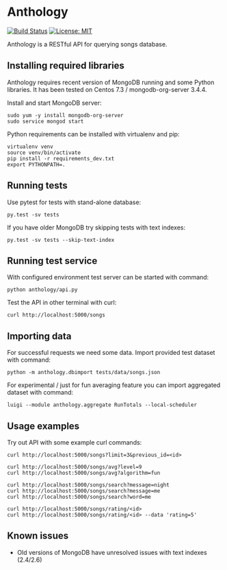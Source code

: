 # Anthology

[![Build Status](https://travis-ci.org/surfmikko/anthology.svg?branch=master)](https://travis-ci.org/surfmikko/anthology) 
[![License: MIT](https://img.shields.io/badge/License-MIT-yellow.svg)](https://opensource.org/licenses/MIT)


Anthology is a RESTful API for querying songs database.

## Installing required libraries

Anthology requires recent version of MongoDB running and some Python libraries. It has been tested on Centos 7.3 /
mongodb-org-server 3.4.4.

Install and start MongoDB server:

```shell
sudo yum -y install mongodb-org-server
sudo service mongod start
```

Python requirements can be installed with virtualenv and pip:

```shell
virtualenv venv
source venv/bin/activate
pip install -r requirements_dev.txt
export PYTHONPATH=.
```

## Running tests

Use pytest for tests with stand-alone database:

  ```shell
  py.test -sv tests
  ```

If you have older MongoDB try skipping tests with text indexes:

```shell
py.test -sv tests --skip-text-index
```

## Running test service

With configured environment test server can be started with command:

  ```shell
  python anthology/api.py
  ```

Test the API in other terminal with curl:

  ```shell
  curl http://localhost:5000/songs
  ```

## Importing data

For successful requests we need some data. Import provided test dataset with
command:

  ```shell
  python -m anthology.dbimport tests/data/songs.json
  ```

For experimental / just for fun averaging feature you can import aggregated dataset with command:
 
  ```shell
  luigi --module anthology.aggregate RunTotals --local-scheduler
  ```

## Usage examples

Try out API with some example curl commands:

  ```shell
  curl http://localhost:5000/songs?limit=3&previous_id=<id>

  curl http://localhost:5000/songs/avg?level=9
  curl http://localhost:5000/songs/avg?algorithm=fun

  curl http://localhost:5000/songs/search?message=night
  curl http://localhost:5000/songs/search?message=me
  curl http://localhost:5000/songs/search?word=me

  curl http://localhost:5000/songs/rating/<id>
  curl http://localhost:5000/songs/rating/<id> --data 'rating=5'
  ```

## Known issues

  * Old versions of MongoDB have unresolved issues with text indexes (2.4/2.6)
